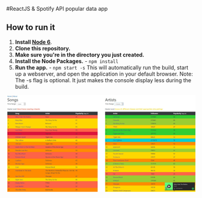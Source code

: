 #ReactJS & Spotify API popular data app

## How to run it
1. **Install [Node 6](https://nodejs.org)**.
2. **Clone this repository.**
3. **Make sure you're in the directory you just created.**
4. **Install the Node Packages.** - `npm install`
5. **Run the app.** - `npm start -s`
This will automatically run the build, start up a webserver, and open the application in your default browser. 
Note: The -s flag is optional. It just makes the console display less during the build.

![Screenshot](spotifyapp2.JPG?raw=true "Screenshot")